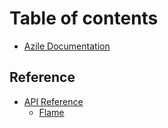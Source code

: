 # Table of contents

* [Azile Documentation](README.md)

## Reference

* [API Reference](reference/api-reference/README.md)
  * [Flame](reference/api-reference/flame.md)

